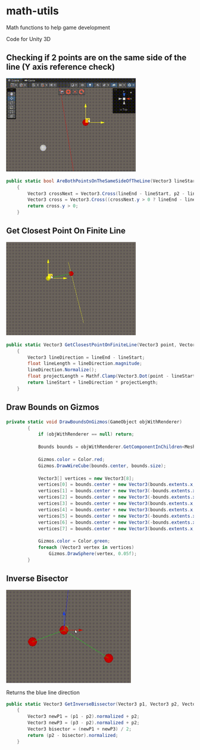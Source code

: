 # math-utils
Math functions to help game development 

Code for Unity 3D

<h2>Checking if 2 points are on the same side of the line (Y axis reference check)</h2>

<img src="https://raw.githubusercontent.com/brunop98/math-utils/main/gifs/20230301_115704.gif" height="250"/>

```c#
public static bool AreBothPointsOnTheSameSideOfTheLine(Vector3 lineStart, Vector3 lineEnd, Vector3 p1, Vector3 p2)
    {
        Vector3 crossNext = Vector3.Cross(lineEnd - lineStart, p2 - lineStart);
        Vector3 cross = Vector3.Cross((crossNext.y > 0 ? lineEnd - lineStart : lineStart - lineEnd), p1 - lineStart);
        return cross.y > 0;
    }
```

<h2>Get Closest Point On Finite Line</h2>

<img src="https://raw.githubusercontent.com/brunop98/math-utils/main/gifs/20230301_135552.gif" height="250"/>

```c#
public static Vector3 GetClosestPointOnFiniteLine(Vector3 point, Vector3 lineStart, Vector3 lineEnd)
    {
        Vector3 lineDirection = lineEnd - lineStart;
        float lineLength = lineDirection.magnitude;
        lineDirection.Normalize();
        float projectLength = Mathf.Clamp(Vector3.Dot(point - lineStart, lineDirection), 0f, lineLength);
        return lineStart + lineDirection * projectLength;
    }
```

<h2>Draw Bounds on Gizmos</h2>

```c#
private static void DrawBoundsOnGizmos(GameObject objWithRenderer)
        {
            if (objWithRenderer == null) return;

            Bounds bounds = objWithRenderer.GetComponentInChildren<MeshRenderer>().bounds;

            Gizmos.color = Color.red;
            Gizmos.DrawWireCube(bounds.center, bounds.size);

            Vector3[] vertices = new Vector3[8];
            vertices[0] = bounds.center + new Vector3(bounds.extents.x, bounds.extents.y, bounds.extents.z);
            vertices[1] = bounds.center + new Vector3(-bounds.extents.x, bounds.extents.y, bounds.extents.z);
            vertices[2] = bounds.center + new Vector3(-bounds.extents.x, -bounds.extents.y, bounds.extents.z);
            vertices[3] = bounds.center + new Vector3(bounds.extents.x, -bounds.extents.y, bounds.extents.z);
            vertices[4] = bounds.center + new Vector3(bounds.extents.x, bounds.extents.y, -bounds.extents.z);
            vertices[5] = bounds.center + new Vector3(-bounds.extents.x, bounds.extents.y, -bounds.extents.z);
            vertices[6] = bounds.center + new Vector3(-bounds.extents.x, -bounds.extents.y, -bounds.extents.z);
            vertices[7] = bounds.center + new Vector3(bounds.extents.x, -bounds.extents.y, -bounds.extents.z);

            Gizmos.color = Color.green;
            foreach (Vector3 vertex in vertices)
                Gizmos.DrawSphere(vertex, 0.05f);
        }
```

<h2>Inverse Bisector</h2>

<img src="https://raw.githubusercontent.com/brunop98/math-utils/main/gifs/bissector.gif" height="250"/>

Returns the blue line direction

```c#
public static Vector3 GetInverseBissector(Vector3 p1, Vector3 p2, Vector3 p3)
    {
        Vector3 newP1 = (p1 - p2).normalized + p2;
        Vector3 newP3 = (p3 - p2).normalized + p2;
        Vector3 bisector = (newP1 + newP3) / 2;
        return (p2 - bisector).normalized;
    }
```